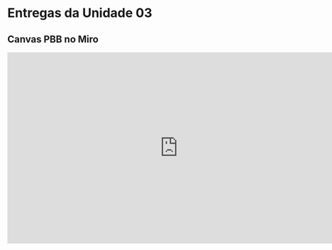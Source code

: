 # Entregas da Unidade 03

## Canvas PBB no Miro

<iframe width="768" height="432" src="https://miro.com/app/live-embed/uXjVNS4ev6I=/?moveToViewport=-11726,-1975,33967,16974&embedId=757681232077" frameborder="0" scrolling="no" allow="fullscreen; clipboard-read; clipboard-write" allowfullscreen></iframe>
